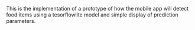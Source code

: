 This is the implementation of a prototype of how the mobile app will detect food items using a tesorflowlite model and simple display of prediction parameters.
